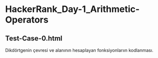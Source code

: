 # HackerRank_Day-1_Arithmetic-Operators

## Test-Case-0.html

Dikdörtgenin çevresi ve alanının hesaplayan fonksiyonlarıın kodlanması.
